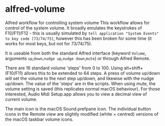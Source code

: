 # alfred-volume
Alfred workflow for controlling system volume
This workflow allows for control of the system volume. It broadly emulates the keystrokes of F10/F11/F12 - this is usually simulated by `tell application "System Events" to key code [73/74/75]`, however this has been broken for some time (it works for most keys, but not for 73/74/75).

It is useable from both the standard Alfred interface (keyword `Volume`, arguments `up`,`down`,`nudge up`,`nudge down`,`mute`) or through Alfred Remote.

There are 16 standard volume 'steps' from 0 to 100. Using alt+shift+(F10/F11) allows this to be extended to 64 steps. A press of volume up/down will set the volume to the next step up/down, and likewise with the nudge up/down. The value of the 'steps' are in the scripts. When using mute, the volume setting is saved (this replicates normal macOS behaviour). For those interested, Audio Midi Setup.app allows you to view a decimal view of current volume.

The main icon is the macOS Sound.prefpane icon. The individual button icons in the Remote view are slightly modified (white + centred) versions of the macOS taskbar volume icons.
